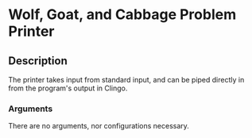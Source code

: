 # Wolf, Goat, and Cabbage Problem Printer

## Description
The printer takes input from standard input, and can be piped directly in from the program's output in Clingo.

### Arguments
There are no arguments, nor configurations necessary.

